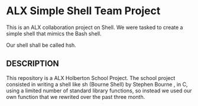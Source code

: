 
# ALX Simple Shell Team Project

This is an ALX collaboration project on Shell. We were tasked to create a simple shell that mimics the Bash shell.

Our shell shall be called hsh.

## DESCRIPTION 

This repository is a ALX Holberton School Project. The school project consisted in writing a shell like sh (Bourne Shell) by Stephen Bourne , in C, using a limited number of standard library functions, so instead we used our own function that we rewrited over the past three month.
